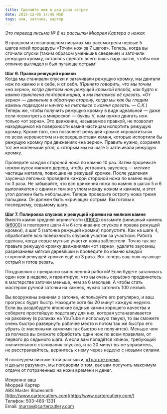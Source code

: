 ```yaml
---
title: Сделайте нож в два раза острее
date: 2015-12-06 17:45 MSK
tags: нож, заточка, картер 
---
```


*Это перевод письма № 8 из рассылки Мюррея Картера о ножах* 

В прошлом и позапрошлом письмах мы рассмотрели первые 5 шагов моей процедуры «Точим нож за 7 шагов». Теперь, когда вы сточили спуски (таким образом уменьшив сведение) и заточили режущую кромку, осталось сделать всего лишь пару шагов, чтобы нож отлично выглядел и был пугающе острым!

**Шаг 6. Правка режущей кромки**<br>
Когда мы стачивали спуски и затачивали режущую кромку, мы двигали нож по камню и к себе, и от себя. *(Принято говорить, что мы точим «на зерно», когда двигаем нож режущей кромкой вперёд, как будто к камню приклеена почтовая марка, и мы пытаемся её срезать. «От зерна» — движение в обратную сторону, когда мы как бы гладим камень подводом и ничего не пытаемся с камня срезать. — С.К.)* Теперь же, чтобы получить режущую кромку в виде идеальной — даже если посмотреть в микроскоп — буквы V, нам нужно двигать нож только «от зерна». Это движение, называемое правкой, не позволит находящимся на поверхности камня частицам испортить режущую кромку. Кроме того, оно позволяет режущей кромке «прокатиться» по всем неровностям и несовершенствам камня, которые испортили бы режущую кромку при движениях «на зерно». Править нужно, сохраняя тот же маленький угол, с которым мы на шаге 5 затачивали режущую кромку.

Проведите каждой стороной ножа по камню 10 раз. Затем прорежьте ножом кусок мягкого дерева, чтобы устранить заусенец — мелкие частицы металла, повисшие на режущей кромке. После удаления заусенца легонько проведите каждой стороной ножа по камню ещё по 3 раза. Не забывайте, что все движения ножа по камню в шагах 5 и 6 выполняются с одним и тем же углом между ножом и камнем, и этот угол должен быть небольшим. Теперь проверьте остроту ножа тремя пальцами. Он должен быть «кричаще» острым. Вы готовы к последнему, седьмому шагу.

**Шаг 7. Полировка спусков и режущей кромки на мелком камне**<br>
Вместо камня средней зернистости ([#1000](http://www.cartercutlery.com/japanese-water-stone-1000-grit/)) возьмите финишный камень ([#6000](http://www.cartercutlery.com/japanese-water-stone-6000-grit/)) и повторите шаги 4 и 6 (стачивание спусков и правка режущей кромки), а шаг 5 (заточка режущей кромки) пропустите. Как на шаге 4, обработайте всю поверхность спусков участок за участком. Работа сделана, когда серые мутные участки ножа заблестели. Точно так же правьте режущую кромку движениями «от зерна», удалите заусенец разрезанием мягкой деревяшки и проведите по камню каждой стороной режущей кромки ещё по 3 раза. Вот теперь ваш нож пугающе острый и готов резать.

Поздравляю с прекрасно выполненной работой! Если будете затачивать один нож в неделю, я гарантирую, что вы очень серьёзно продвинетесь в мастерстве заточки меньше, чем за 6 месяцев. А чтобы стать мастером ручной заточки на камнях, нужно заточить 100 лезвий. 

Вы вооружены знанием о заточке, используйте его регулярно, и ваш прогресс будет быстр. Находите хотя бы 20 минут каждую неделю. Если вы раздобудете японские водные камни хорошего качества и соберете простейшую подставку для них, которая устанавливается на раковину (в роликах на YouTube  я использую такую), то вы сможете очень быстро развернуть рабочее место и потом так же быстро его убрать (с масляными камнями так быстро не получится). Меньше чем за полчаса вы сможете обработать один нож по всем правилам, от первого до седьмого шага. А если вам попадётся клинок, требующий значительного стачивания спусков, и за 20 минут вы не управитесь, не расстраивайтесь, вернитесь к нему через неделю с новыми силами.

В последнем письме этой рассылки, [«Тратьте время и деньги разумно»](/2015-12-07-carter-o-nozhah-9/), мы поговорим о том, как вам получить максимум отдачи от потраченных на ножи времени и денег.

Искренне ваш<br> 
Мюррей Картер<br>
ABS Master Bladesmith<br> 
[http://www.cartercutlery.com](http://www.cartercutlery.com/)<br> 
Телефон: 503-466-1331<br> 
Email: murray@cartercutlery.com	

